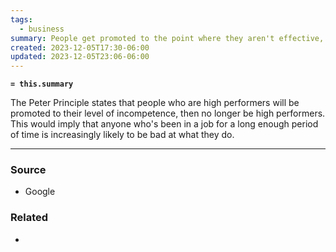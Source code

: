 ```yaml
---
tags:
  - business
summary: People get promoted to the point where they aren't effective, then stop getting promoted.
created: 2023-12-05T17:30-06:00
updated: 2023-12-05T23:06-06:00
---
```

**`= this.summary`**

The Peter Principle states that people who are high performers will be promoted to their level of incompetence, then no longer be high performers. This would imply that anyone who's been in a job for a long enough period of time is increasingly likely to be bad at what they do. 

---
### Source
- Google

### Related
- 